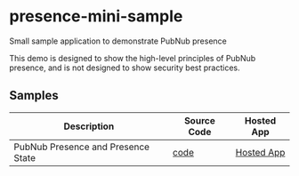 # presence-mini-sample
Small sample application to demonstrate PubNub presence



This demo is designed to show the high-level principles of PubNub presence, and is not designed to show security best practices.  

## Samples

| Description    |  Source Code | Hosted App |
| -------- | ------- | ------- |
| PubNub Presence and Presence State  | [code](https://github.com/PubNubDevelopers/mini-samples/tree/main/presence-state) | [Hosted App](./presence-state/index.html)    |
